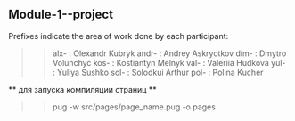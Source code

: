 ## Module-1--project
Prefixes indicate the area of work done by each participant:
>> alx- : Olexandr Kubryk
>> andr- : Andrey Askryotkov
>> dim- : Dmytro Volunchyc 
>> kos- : Kostiantyn Melnyk
>> val- : Valeriia Hudkova
>> yul- : Yuliya Sushko
>> sol- : Solodkui Arthur
>> pol- : Polina Kucher



** для запуска компиляции страниц **
>> pug -w src/pages/page_name.pug -o pages


